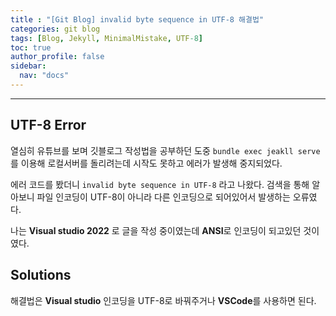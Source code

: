 ```yaml
---
title : "[Git Blog] invalid byte sequence in UTF-8 해결법"
categories: git blog
tags: [Blog, Jekyll, MinimalMistake, UTF-8]
toc: true
author_profile: false
sidebar:
  nav: "docs"
---
```




---



## UTF-8 Error

열심히 유튜브를 보며 깃블로그 작성법을 공부하던 도중 `bundle exec jeakll serve`를 이용해 로컬서버를 돌리려는데 시작도 못하고 에러가 발생해 중지되었다.

에러 코드를 봤더니 `invalid byte sequence in UTF-8` 라고 나왔다. 검색을 통해 알아보니 파일 인코딩이 UTF-8이 아니라 다른 인코딩으로 되어있어서 발생하는 오류였다.

나는 **Visual studio 2022** 로 글을 작성 중이였는데 **ANSI**로 인코딩이 되고있던 것이였다.




## Solutions

해결법은 **Visual studio** 인코딩을 UTF-8로 바꿔주거나 **VSCode**를 사용하면 된다.

